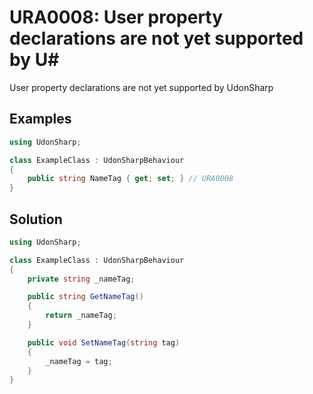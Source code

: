 # URA0008: User property declarations are not yet supported by U#

User property declarations are not yet supported by UdonSharp

## Examples

```csharp
using UdonSharp;

class ExampleClass : UdonSharpBehaviour
{
    public string NameTag { get; set; } // URA0008
}
```

## Solution

```csharp
using UdonSharp;

class ExampleClass : UdonSharpBehaviour
{
    private string _nameTag;

    public string GetNameTag()
    {
        return _nameTag;
    }

    public void SetNameTag(string tag)
    {
        _nameTag = tag;
    }
}
```
